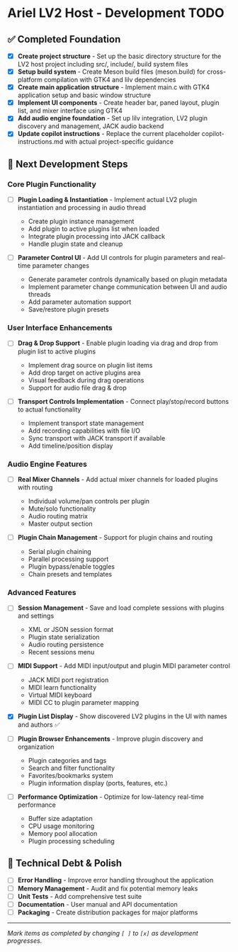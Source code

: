 # Ariel LV2 Host - Development TODO

## ✅ Completed Foundation

- [x] **Create project structure** - Set up the basic directory structure for the LV2 host project including src/, include/, build system files
- [x] **Setup build system** - Create Meson build files (meson.build) for cross-platform compilation with GTK4 and lilv dependencies  
- [x] **Create main application structure** - Implement main.c with GTK4 application setup and basic window structure
- [x] **Implement UI components** - Create header bar, paned layout, plugin list, and mixer interface using GTK4
- [x] **Add audio engine foundation** - Set up lilv integration, LV2 plugin discovery and management, JACK audio backend
- [x] **Update copilot instructions** - Replace the current placeholder copilot-instructions.md with actual project-specific guidance

## 🚧 Next Development Steps

### Core Plugin Functionality
- [ ] **Plugin Loading & Instantiation** - Implement actual LV2 plugin instantiation and processing in audio thread
  - Create plugin instance management
  - Add plugin to active plugins list when loaded
  - Integrate plugin processing into JACK callback
  - Handle plugin state and cleanup

- [ ] **Parameter Control UI** - Add UI controls for plugin parameters and real-time parameter changes
  - Generate parameter controls dynamically based on plugin metadata
  - Implement parameter change communication between UI and audio threads
  - Add parameter automation support
  - Save/restore plugin presets

### User Interface Enhancements
- [ ] **Drag & Drop Support** - Enable plugin loading via drag and drop from plugin list to active plugins
  - Implement drag source on plugin list items
  - Add drop target on active plugins area
  - Visual feedback during drag operations
  - Support for audio file drag & drop

- [ ] **Transport Controls Implementation** - Connect play/stop/record buttons to actual functionality
  - Implement transport state management  
  - Add recording capabilities with file I/O
  - Sync transport with JACK transport if available
  - Add timeline/position display

### Audio Engine Features  
- [ ] **Real Mixer Channels** - Add actual mixer channels for loaded plugins with routing
  - Individual volume/pan controls per plugin
  - Mute/solo functionality
  - Audio routing matrix
  - Master output section

- [ ] **Plugin Chain Management** - Support for plugin chains and routing
  - Serial plugin chaining
  - Parallel processing support
  - Plugin bypass/enable toggles
  - Chain presets and templates

### Advanced Features
- [ ] **Session Management** - Save and load complete sessions with plugins and settings
  - XML or JSON session format
  - Plugin state serialization
  - Audio routing persistence
  - Recent sessions menu

- [ ] **MIDI Support** - Add MIDI input/output and plugin MIDI parameter control
  - JACK MIDI port registration
  - MIDI learn functionality
  - Virtual MIDI keyboard
  - MIDI CC to plugin parameter mapping

- [x] **Plugin List Display** - Show discovered LV2 plugins in the UI with names and authors ✅
- [ ] **Plugin Browser Enhancements** - Improve plugin discovery and organization
  - Plugin categories and tags
  - Search and filter functionality
  - Favorites/bookmarks system
  - Plugin information display (ports, features, etc.)

- [ ] **Performance Optimization** - Optimize for low-latency real-time performance
  - Buffer size adaptation
  - CPU usage monitoring
  - Memory pool allocation
  - Plugin processing scheduling

## 🔧 Technical Debt & Polish
- [ ] **Error Handling** - Improve error handling throughout the application
- [ ] **Memory Management** - Audit and fix potential memory leaks
- [ ] **Unit Tests** - Add comprehensive test suite
- [ ] **Documentation** - User manual and API documentation
- [ ] **Packaging** - Create distribution packages for major platforms

---
*Mark items as completed by changing `[ ]` to `[x]` as development progresses.*